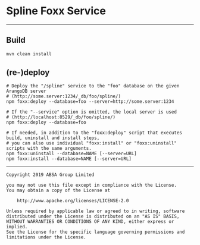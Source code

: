 # Spline Foxx Service

---

## Build

```bash
mvn clean install
```

## (re-)deploy

```shell
# Deploy the "/spline" service to the "foo" database on the given ArangoDB server
# (http://some.server:1234/_db/foo/spline/)
npm foxx:deploy --database=foo --server=http://some.server:1234

# If the "--service" option is omitted, the local server is used
# (http://localhost:8529/_db/foo/spline/)
npm foxx:deploy --database=foo

# If needed, in addition to the "foxx:deploy" script that executes build, uninstall and install steps,
# you can also use individual "foxx:install" or "foxx:uninstall" scripts with the same arguments.
npm foxx:uninstall --database=NAME [--server=URL]
npm foxx:install --database=NAME [--server=URL]
```

---

    Copyright 2019 ABSA Group Limited

    you may not use this file except in compliance with the License.
    You may obtain a copy of the License at

        http://www.apache.org/licenses/LICENSE-2.0

    Unless required by applicable law or agreed to in writing, software
    distributed under the License is distributed on an "AS IS" BASIS,
    WITHOUT WARRANTIES OR CONDITIONS OF ANY KIND, either express or implied.
    See the License for the specific language governing permissions and
    limitations under the License.
